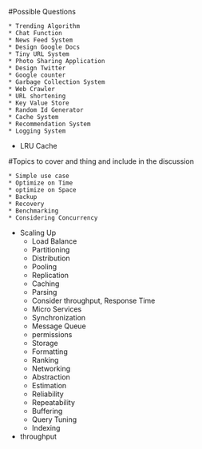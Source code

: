 #Possible Questions

	* Trending Algorithm
	* Chat Function
	* News Feed System
	* Design Google Docs
	* Tiny URL System
	* Photo Sharing Application
	* Design Twitter
	* Google counter
	* Garbage Collection System
	* Web Crawler
	* URL shortening
	* Key Value Store
	* Random Id Generator
	* Cache System
	* Recommendation System
	* Logging System
  * LRU Cache

#Topics to cover and thing and include in the discussion

	* Simple use case
	* Optimize on Time
	* optimize on Space
	* Backup
	* Recovery
	* Benchmarking
	* Considering Concurrency
  * Scaling Up
	* Load Balance
	* Partitioning
	* Distribution
	* Pooling
	* Replication
	* Caching
	* Parsing
	* Consider throughput, Response Time
	* Micro Services
	* Synchronization
	* Message Queue
	* permissions
	* Storage
	* Formatting
	* Ranking
	* Networking
	* Abstraction
	* Estimation
	* Reliability
	* Repeatability
	* Buffering
	* Query Tuning
	* Indexing
  * throughput
